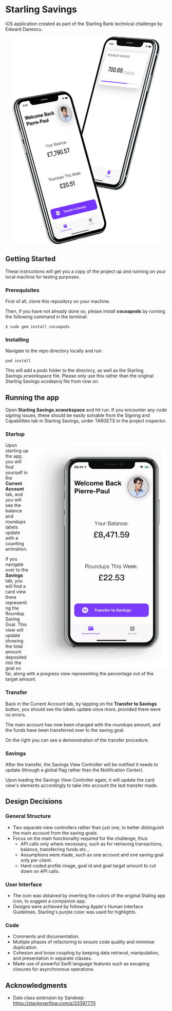# Starling Savings

iOS application created as part of the Starling Bank technical challenge by Edward Danescu.

<p align="center">
  <img width="460" height="648" src="img/iPhones.png">
</p>

## Getting Started

These instructions will get you a copy of the project up and running on your local machine for testing purposes.

### Prerequisites

First of all, clone this repository on your machine.

Then, if you have not already done so, please install **cocoapods** by running the following command in the terminal:

```
$ sudo gem install cocoapods
```

### Installing

Navigate to the repo directory locally and run:

```
pod install
```

This will add a pods folder to the directory, as well as the Starling Savings.xcworkspace file. Please only use this rather than the original Starling Savings.xcodeproj file from now on.

## Running the app

Open **Starling Savings.xcworkspace** and hit run. If you encounter any code signing issues, these should be easily solvable from the Signing and Capabilities tab in Starling Savings, under TARGETS in the project inspector.

### Startup

<img align="right" width="433" height="700" src="img/Animation.gif">

Upon starting up the app, you will find yourself in the **Current Account** tab, and you will see the balance and roundups labels update with a counting animation.

If you navigate over to the **Savings** tab, you will find a card view there representing the Roundup Saving Goal. This view will update showing the total amount deposited into the goal so far, along with a progress view representing the percentage out of the target amount.

### Transfer

Back in the Current Account tab, by tapping on the **Transfer to Savings** button, you should see the labels update once more, provided there were no errors.

The main account has now been charged with the roundups amount, and the funds have been transferred over to the saving goal.

On the right you can see a demonstration of the transfer procedure.

### Savings

After the transfer, the Savings View Controller will be notified it needs to update (through a global flag rather than the Notification Center).

Upon loading the Savings View Controller again, it will update the card view's elements accordingly to take into account the last transfer made.


## Design Decisions

### General Structure

* Two separate view controllers rather than just one, to better distinguish the main account from the saving goals.
* Focus on the main functionality required for the challenge, thus:
    * API calls only where necessary, such as for retrieving transactions, balance, transferring funds etc...
    * Assumptions were made, such as one account and one saving goal only per client.
    * Hard-coded profile image, goal id and goal target amount to cut down on API calls.

### User Interface

* The icon was obtained by inverting the colors of the original Staling app icon, to suggest a companion app.
* Designs were achieved by following Apple's Human Interface Guidelines. Starling's purple color was used for highlights.

### Code

* Comments and documentation.
* Multiple phases of refactoring to ensure code quality and minimise duplication.
* Cohesion and loose coupling by keeping data retrieval, manipulation, and presentation in separate classes.
* Made use of powerful Swift language features such as escaping closures for asynchronous operations.

## Acknowledgments

* Date class extension by Sandeep: https://stackoverflow.com/a/33397770
